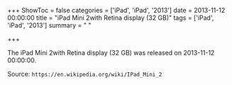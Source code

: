 +++
ShowToc = false
categories = ['iPad', 'iPad', '2013']
date = 2013-11-12 00:00:00
title = "iPad Mini 2with Retina display (32 GB)"
tags = ['iPad', 'iPad', '2013']
summary = " "

+++

The iPad Mini 2with Retina display (32 GB) was released on 2013-11-12 00:00:00.

Source: `https://en.wikipedia.org/wiki/IPad_Mini_2`


